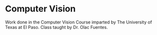 # Computer Vision

Work done in the Computer Vision Course imparted by The University of Texas at El Paso. Class taught by Dr. Olac Fuentes.
